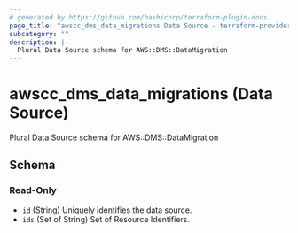 ```yaml
---
# generated by https://github.com/hashicorp/terraform-plugin-docs
page_title: "awscc_dms_data_migrations Data Source - terraform-provider-awscc"
subcategory: ""
description: |-
  Plural Data Source schema for AWS::DMS::DataMigration
---
```


# awscc_dms_data_migrations (Data Source)

Plural Data Source schema for AWS::DMS::DataMigration



<!-- schema generated by tfplugindocs -->
## Schema

### Read-Only

- `id` (String) Uniquely identifies the data source.
- `ids` (Set of String) Set of Resource Identifiers.
